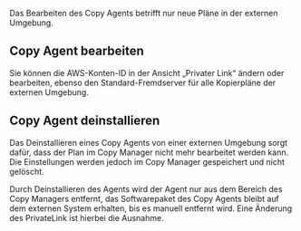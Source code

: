Das Bearbeiten des Copy Agents betrifft nur neue Pläne in der externen Umgebung.

Copy Agent bearbeiten
---------------------

Sie können die AWS-Konten-ID in der Ansicht „Privater Link“ ändern oder bearbeiten, ebenso den Standard-Fremdserver für alle Kopierpläne der externen Umgebung.

Copy Agent deinstallieren
-------------------------

Das Deinstallieren eines Copy Agents von einer externen Umgebung sorgt dafür, dass der Plan im Copy Manager nicht mehr bearbeitet werden kann. Die Einstellungen werden jedoch im Copy Manager gespeichert und nicht gelöscht.

Durch Deinstallieren des Agents wird der Agent nur aus dem Bereich des Copy Managers entfernt, das Softwarepaket des Copy Agents bleibt auf dem externen System erhalten, bis es manuell entfernt wird. Eine Änderung des PrivateLink ist hierbei die Ausnahme.
